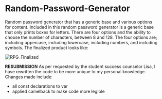# Random-Password-Generator
Random password generator that has a generic base and various options for content.
Included in this random password generator is a generic base that only prints boxes for letters. There are four options and the ability to choose the number of characters, between 8 and 128. The four options are; including uppercase, including lowercase, including numbers, and including symbols. The finalized product looks like:

![RPG_Finalized](https://user-images.githubusercontent.com/65564172/88926223-a7ea1880-d243-11ea-8c21-72f38e46d9a9.png)

**RESUBMISSION**
As per requested by the student success counselor Lisa, I have rewritten the code to be more unique to my personal knowledge.
Changes made include:
- all const declarations to var
- applied camelback to make code more legible
